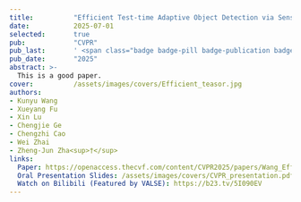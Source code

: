 ```yaml
---
title:          "Efficient Test-time Adaptive Object Detection via Sensitivity-Guided Pruning"
date:           2025-07-01
selected:       true
pub:            "CVPR"
pub_last:       ' <span class="badge badge-pill badge-publication badge-success">Oral (3.3% of all accepted papers)</span>'
pub_date:       "2025"
abstract: >-
  This is a good paper.
cover:          /assets/images/covers/Efficient_teasor.jpg
authors:
- Kunyu Wang
- Xueyang Fu
- Xin Lu
- Chengjie Ge
- Chengzhi Cao
- Wei Zhai
- Zheng-Jun Zha<sup>†</sup>
links:
  Paper: https://openaccess.thecvf.com/content/CVPR2025/papers/Wang_Efficient_Test-time_Adaptive_Object_Detection_via_Sensitivity-Guided_Pruning_CVPR_2025_paper.pdf
  Oral Presentation Slides: /assets/images/covers/CVPR_presentation.pdf
  Watch on Bilibili (Featured by VALSE): https://b23.tv/5I090EV
---
```

